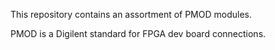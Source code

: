 This repository contains an assortment of PMOD modules.

PMOD is a Digilent standard for FPGA dev board connections.
